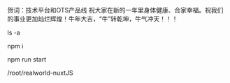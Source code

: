 贺词：技术平台和OTS产品线 祝大家在新的一年里身体健康、合家幸福。祝我们的事业更加灿烂辉煌！牛年大吉，“牛”转乾坤，牛气冲天！！！

ls -a

npm i

npm run start

/root/realworld-nuxtJS

